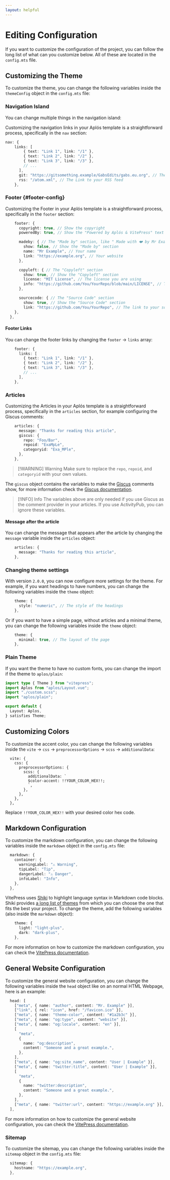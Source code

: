 ```yaml
---
layout: helpful
---
```


# Editing Configuration

If you want to customize the configuration of the project, you can follow the long list of what can you customize below. All of these are located in the `config.mts` file.

## Customizing the Theme

To customize the theme, you can change the following variables inside the `themeConfig` object in the `config.mts` file:

### Navigation Island

You can change multiple things in the navigation island:

Customizing the navigation links in your Aplós template is a straightforward process, specifically in the `nav` section:

```ts
nav: {
    links: [
        { text: "Link 1", link: "/1" },
        { text: "Link 2", link: "/2" },
        { text: "Link 3", link: "/3" },
        // ...
      ],
      git: "https://gitsomething.example/GabsEdits/gabs.eu.org", // The Link to your Git repo
      rss: "/atom.xml", // The Link to your RSS feed
    },
```

### Footer {#footer-config}

Customizing the Footer in your Aplós template is a straightforward process, specifically in the `footer` section:

```ts
    footer: {
      copyright: true, // Show the copyright
      poweredBy: true, // Show the "Powered by Aplós & VitePress" text

      madeby: { // The "Made by" section, like " Made with ❤️ by Mr Example" (Inside Footer Links)
        show: false, // Show the "Made by" section
        name: "Mr Example", // Your name
        link: "https://example.org", // Your website
      },

      copyleft: { // The "Copyleft" section
        show: true, // Show the "Copyleft" section
        license: "MIT License", // The license you are using
        info: "https://github.com/You/YourRepo/blob/main/LICENSE", // The link to the license
      },

      sourcecode: { // The "Source Code" section
        show: true, // Show the "Source Code" section
        link: "https://github.com/You/YourRepo", // The link to your source code
    },
  },
```

#### Footer Links

You can change the footer links by changing the `footer` -> `links` array:

```ts
    footer: {
      links: [
        { text: "Link 1", link: "/1" },
        { text: "Link 2", link: "/2" },
        { text: "Link 3", link: "/3" },
        // ...
      ],
    },
```

### Articles

Customizing the Articles in your Aplós template is a straightforward process, specifically in the `articles` section, for example configuring the Giscus comments:

```ts
    articles: {
      message: "Thanks for reading this article",
      giscus: {
        repo: "Foo/Bar",
        repoid: "ExaMpLe",
        categoryid: "Exa_MPle",
      },
    },
```

> [!WARNING] Warning
> Make sure to replace the `repo`, `repoid`, and `categoryid` with your own values.

The `giscus` object contains the variables to make the [Giscus](https://giscus.app/) comments show, for more information check the [Giscus documentation](https://giscus.app/).

> [!INFO] Info
> The variables above are only needed if you use Giscus as the comment provider in your articles. If you use ActivityPub, you can ignore these variables.

#### Message after the article

You can change the message that appears after the article by changing the `message` variable inside the `articles` object:

```ts
    articles: {
      message: "Thanks for reading this article",
    },
```

### Changing theme settings

With version `2.0.0`, you can now configure more settings for the theme. For example, if you want headings to have numbers, you can change the following variables inside the `theme` object:

```ts
    theme: {
      style: "numeric", // The style of the headings
    },
```

Or if you want to have a simple page, without articles and a minimal theme, you can change the following variables inside the `theme` object:

```ts
    theme: {
      minimal: true, // The layout of the page
    },
```

### Plain Theme

If you want the theme to have no custom fonts, you can change the import if the theme to `aplos/plain`:

```ts
import type { Theme } from "vitepress";
import Aplos from "aplos/Layout.vue";
import "./custom.scss";
import "aplos/plain";

export default {
  Layout: Aplos,
} satisfies Theme;
```

## Customizing Colors

To customize the accent color, you can change the following variables inside the `vite` -> `css` -> `preprocessorOptions` -> `scss` -> `additionalData`:

```ts{6}
  vite: {
    css: {
      preprocessorOptions: {
        scss: {
          additionalData: `
          $color-accent: !!YOUR_COLOR_HEX!!;
          `,
        },
      },
    },
  },
```

Replace `!!YOUR_COLOR_HEX!!` with your desired color hex code.

## Markdown Configuration

To customize the markdown configuration, you can change the following variables inside the `markdown` object in the `config.mts` file:

```ts
  markdown: {
    container: {
      warningLabel: "⚠ Warning",
      tipLabel: "Tip",
      dangerLabel: "⚠ Danger",
      infoLabel: "Info",
    },
  },
```

VitePress uses [Shiki](https://github.com/shikijs/shiki) to highlight language syntax in Markdown code blocks. Shiki provides [a long list of themes](https://shiki.style/themes) from which you can choose the one that fits the best your project. To change the theme, add the following variables (also inside the `markdown` object):

```ts
    theme: {
      light: "light-plus",
      dark: "dark-plus",
    },
```

For more information on how to customize the markdown configuration, you can check the [VitePress documentation](https://vitepress.dev/reference/site-config#markdown).

## General Website Configuration

To customize the general website configuration, you can change the following variables inside the `head` object like on an normal HTML Webpage, here is an example:

```ts
  head: [
    ["meta", { name: "author", content: "Mr. Example" }],
    ["link", { rel: "icon", href: "/favicon.ico" }],
    ["meta", { name: "theme-color", content: "#1a2b3c" }],
    ["meta", { name: "og:type", content: "website" }],
    ["meta", { name: "og:locale", content: "en" }],
    [
      "meta",
      {
        name: "og:description",
        content: "Someone and a great example.",
      },
    ],
    ["meta", { name: "og:site_name", content: "User | Example" }],
    ["meta", { name: "twitter:title", content: "User | Example" }],
    [
      "meta",
      {
        name: "twitter:description",
        content: "Someone and a great example.",
      },
    ],
    ["meta", { name: "twitter:url", content: "https://example.org" }],
  ],
```

For more information on how to customize the general website configuration, you can check the [VitePress documentation](https://vitepress.dev/reference/site-config#overview).

### Sitemap

To customize the sitemap, you can change the following variables inside the `sitemap` object in the `config.mts` file:

```ts
  sitemap: {
    hostname: "https://example.org",
  },
```

